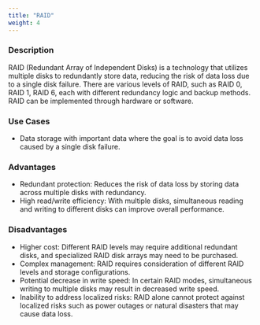 ```yaml
---
title: "RAID"
weight: 4
---
```


### **Description**

RAID (Redundant Array of Independent Disks) is a technology that utilizes multiple disks to redundantly store data, reducing the risk of data loss due to a single disk failure. There are various levels of RAID, such as RAID 0, RAID 1, RAID 6, each with different redundancy logic and backup methods. RAID can be implemented through hardware or software.

### **Use Cases**

- Data storage with important data where the goal is to avoid data loss caused by a single disk failure.

### **Advantages**

- Redundant protection: Reduces the risk of data loss by storing data across multiple disks with redundancy.
- High read/write efficiency: With multiple disks, simultaneous reading and writing to different disks can improve overall performance.

### **Disadvantages**

- Higher cost: Different RAID levels may require additional redundant disks, and specialized RAID disk arrays may need to be purchased.
- Complex management: RAID requires consideration of different RAID levels and storage configurations.
- Potential decrease in write speed: In certain RAID modes, simultaneous writing to multiple disks may result in decreased write speed.
- Inability to address localized risks: RAID alone cannot protect against localized risks such as power outages or natural disasters that may cause data loss.